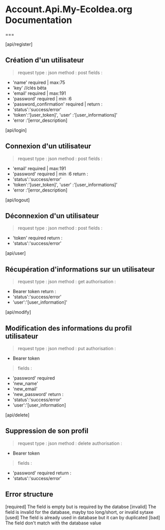 # Account.Api.My-EcoIdea.org Documentation

===

[api/register]
## Création d'un utilisateur
> request type : json
> method : post
> fields :
- 'name' required | max:75
- 'key' //clés bêta
- 'email' required | max:191
- 'password' required | min :6
- 'password_confirmation' required |
return :
- 'status':'success/error'
- 'token':'[user_token]', 'user' :'[user_informations]'
- 'error :'[error_description]

[api/login]
## Connexion d'un utilisateur
> request type : json
> method : post
> fields :
- 'email' required | max:191
- 'password' required | min :6
return :
- 'status':'success/error'
- 'token':'[user_token]', 'user' :'[user_informations]'
- 'error :'[error_description]

[api/logout]
## Déconnexion d'un utilisateur
> request type : json
> method : post
> fields :
- 'token' required
return :
- 'status':'success/error'


[api/user]
## Récupération d'informations sur un utilisateur
> request type : json
> method : get
> authorisation :
- Bearer token
return :
- 'status':'success/error'
- 'user':'[user_information]'

[api/modify]
## Modification des informations du profil utilisateur
> request type : json
> method : put
> authorisation :
- Bearer token
> fields :
- 'password' required
- 'new_name'
- 'new_email'
- 'new_password'
return :
- 'status':'success/error'
- 'user':'[user_information]

[api/delete]
## Suppression de son profil
> request type : json
> method : delete
> authorisation :
- Bearer token
> fields : 
- 'password' required
return :
- 'status':'success/error'

## Error structure
[required] The field is empty but is required by the databse
[invalid] The field is invalid for the database, mayby too long/short, or invalid sytaxe
[used] The field is already used in database but it can by duplicated
[bad] The field don't match with the database value